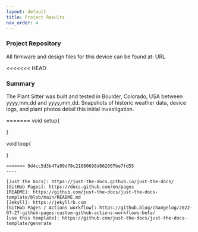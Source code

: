 ```yaml
---
layout: default
title: Project Results
nav_order: 4
---
```

### Project Repository
All firmware and design files for this device can be found at:
URL

<<<<<<< HEAD
### Summary
The Plant Sitter was built and tested in Boulder, Colorado, USA between yyyy,mm,dd and yyyy,mm,dd. Snapshots of historic weather data, device logs, and plant photos detail this initial investigation.

=======
void setup{

}

void loop{
    
}
```
>>>>>>> 9d4cc5d3b47a99d78c21680698d862007be7fd55
----

[Just the Docs]: https://just-the-docs.github.io/just-the-docs/
[GitHub Pages]: https://docs.github.com/en/pages
[README]: https://github.com/just-the-docs/just-the-docs-template/blob/main/README.md
[Jekyll]: https://jekyllrb.com
[GitHub Pages / Actions workflow]: https://github.blog/changelog/2022-07-27-github-pages-custom-github-actions-workflows-beta/
[use this template]: https://github.com/just-the-docs/just-the-docs-template/generate
